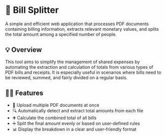 # 💸 Bill Splitter

A simple and efficient web application that processes PDF documents containing billing information, extracts relevant monetary values, and splits the total amount among a specified number of people.

## 💡 Overview

This tool aims to simplify the management of shared expenses by automating the extraction and calculation of totals from various types of PDF bills and receipts. It is especially useful in scenarios where bills need to be reviewed, summed, and fairly divided on a regular basis.

## 👨‍💻 Features

- 📎 Upload multiple PDF documents at once
- 🔍 Automatically detect and extract total amounts from each file
- ➕ Calculate the combined total of all bills
- ➗ Split the final amount evenly or based on user-defined rules
- 📊 Display the breakdown in a clear and user-friendly format
